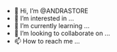 - 👋 Hi, I’m @ANDRASTORE
- 👀 I’m interested in ...
- 🌱 I’m currently learning ...
- 💞️ I’m looking to collaborate on ...
- 📫 How to reach me ...

<!---
ANDRASTORE/ANDRASTORE is a ✨ special ✨ repository because its `README.md` (this file) appears on your GitHub profile.
You can click the Preview link to take a look at your changes.
--->
